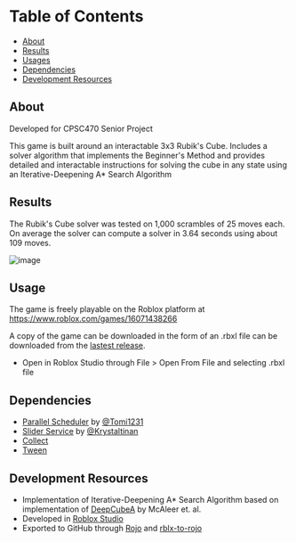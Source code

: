 # Table of Contents
- [About](#about)
- [Results](#results)
- [Usages](#usage)
- [Dependencies](#dependencies)
- [Development Resources](#development-resources)


## About
Developed for CPSC470 Senior Project

This game is built around an interactable 3x3 Rubik's Cube. Includes a solver algorithm that implements the Beginner's Method and provides detailed and interactable instructions for solving the cube in any state using an Iterative-Deepening A* Search Algorithm

## Results
The Rubik's Cube solver was tested on 1,000 scrambles of 25 moves each. On average the solver can compute a solver in 3.64 seconds using about 109 moves.

![image](https://github.com/MayorGnarwhal/rubikscube/assets/46070329/964d01b6-bd9a-4027-9aa3-7cbfe6cafa2f)


## Usage
The game is freely playable on the Roblox platform at https://www.roblox.com/games/16071438266

A copy of the game can be downloaded in the form of an .rbxl file can be downloaded from the [lastest release](https://github.com/MayorGnarwhal/rubikscube/releases).
- Open in Roblox Studio through File > Open From File and selecting .rbxl file


## Dependencies
- [Parallel Scheduler](https://devforum.roblox.com/t/parallel-scheduler-parallel-lua-made-easy-and-performant/2535929) by [@Tomi1231](https://www.roblox.com/users/79690730/profile)
- [Slider Service](https://devforum.roblox.com/t/sliderservice-create-easy-and-functional-sliders/1597785) by [@Krystaltinan](https://www.roblox.com/users/418823949/profile)
- [Collect](https://github.com/MayorGnarwhal/Collect)
- [Tween](https://github.com/MayorGnarwhal/Tween)


## Development Resources
- Implementation of Iterative-Deepening A* Search Algorithm based on implementation of [DeepCubeA](https://deepcube.igb.uci.edu/static/files/SolvingTheRubiksCubeWithDeepReinforcementLearningAndSearch_Final.pdf) by McAleer et. al.
- Developed in [Roblox Studio](https://create.roblox.com/landing)
- Exported to GitHub through [Rojo](https://rojo.space/) and [rblx-to-rojo](https://github.com/rojo-rbx/rbxlx-to-rojo)
